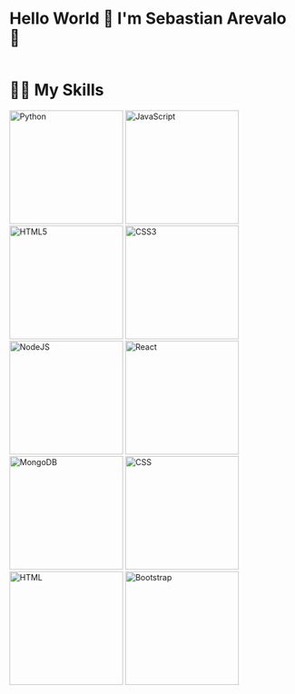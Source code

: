 # Hello World 🤪 I'm Sebastian Arevalo 👋

<img src="https://github-readme-stats.vercel.app/api?username=sebastianarevalo94&show_icons=true&theme=dracula" alt="">

# 🏋️‍♂️ My Skills
<img src="https://img.shields.io/badge/python-%233a75a5.svg?&style=for-the-badge&logo=python&logoColor=white" width="200px" alt="Python"/> <img src="https://img.shields.io/badge/javascript%20-%23323330.svg?&style=for-the-badge&logo=javascript&logoColor=%23f7de1e" width="200px" alt="JavaScript"/>
<img src="https://img.shields.io/badge/html5-%23e34f26.svg?&style=for-the-badge&logo=html5&logoColor=white" width="200px" alt="HTML5"/> 
<img src="https://img.shields.io/badge/css3-%233573b5.svg?&style=for-the-badge&logo=css3&logoColor=white" width="200px" alt="CSS3"/>
<img src="https://img.shields.io/badge/node%2Ejs-%2362af43.svg?&style=for-the-badge&logo=node.js&logoColor=white" width="200px" alt="NodeJS"/>
<img src="https://img.shields.io/badge/react-%2300c4e6.svg?&style=for-the-badge&logo=react&logoColor=white" width="200px" alt="React"/>
<img src="https://img.shields.io/badge/mongodb-%2368a14a.svg?&style=for-the-badge&logo=mongodb&logoColor=white" width="200px" alt="MongoDB"/>
<img src="https://img.shields.io/badge/CSS-239120?&style=for-the-badge&logo=css3&logoColor=white" width="200px" alt="CSS"/>
<img src="https://img.shields.io/badge/HTML-239120?style=for-the-badge&logo=html5&logoColor=white" width="200px" alt="HTML"/>
<img src="https://img.shields.io/badge/Bootstrap-563D7C?style=for-the-badge&logo=bootstrap&logoColor=white" width="200px" alt="Bootstrap"/>

